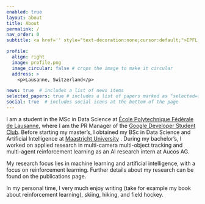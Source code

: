 ```yaml
---
enabled: true
layout: about
title: About
permalink: /
nav_order: 0
subtitle: <a href='' style="text-decoration:none;cursor:default;">EPFL, Aucos AG, Maastricht University</a>

profile:
  align: right
  image: profile.png
  image_circular: false # crops the image to make it circular
  address: >
    <p>Lausanne, Switzerland</p>

news: true  # includes a list of news items
selected_papers: true # includes a list of papers marked as "selected={true}"
social: true  # includes social icons at the bottom of the page
---
```


I am a student in the MSc in Data Science at 
[École Polytechnique Fédérale de Lausanne](https://www.epfl.ch/education/master/programs/data-science/), where I am the 
PR Manager of the [Google Developer Student Club](https://gdsc.community.dev/epfl/). Before starting my master’s, I 
obtained my BSc in Data Science and Artificial Intelligence at 
[Maastricht University](https://www.maastrichtuniversity.nl/education/bachelor/data-science-and-artificial-intelligence)
. During my bachelor’s, I worked on applied research in multi-camera multi-object tracking and multi-agent reinforcement
learning as an AI research intern at Aucos AG.

My research focus lies in machine learning and artificial intelligence, with a focus on reinforcement learning. Further 
details about my research can be found on the publications page.

In my personal time, I very much enjoy writing (take for example my book about reinforcement learning), skiing, hiking, 
and field hockey.

[//]: # (Link to your social media connections, too. This theme is set up to use [Font Awesome icons]&#40;http://fortawesome.github.io/Font-Awesome/&#41; and [Academicons]&#40;https://jpswalsh.github.io/academicons/&#41;, like the ones below. Add your Facebook, Twitter, LinkedIn, Google Scholar, or just disable all of them.)
